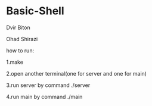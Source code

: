 # Basic-Shell

Dvir Biton

Ohad Shirazi

how to run:

1.make

2.open another terminal(one for server and one for main)

3.run server by command ./server

4.run main by command ./main




